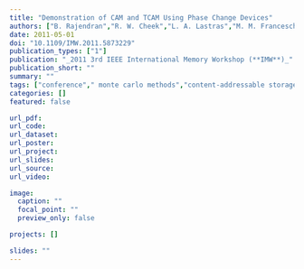 ```yaml
---
title: "Demonstration of CAM and TCAM Using Phase Change Devices"
authors: ["B. Rajendran","R. W. Cheek","L. A. Lastras","M. M. Franceschini","M. J. Breitwisch","A. G. Schrott","Jing Li","R. K. Montoye","L. Chang","C. Lam"]
date: 2011-05-01
doi: "10.1109/IMW.2011.5873229"
publication_types: ["1"]
publication: "_2011 3rd IEEE International Memory Workshop (**IMW**)_"
publication_short: ""
summary: ""
tags: ["conference"," monte carlo methods","content-addressable storage","phase change memories","monte-carlo simulation","pcm decives","sram","tcam","content addressable memory","phase change devices","phase change memory technology","ternary cam","arrays","computer aided manufacturing","fets","phase change materials","programming","resistance","resistors"]
categories: []
featured: false

url_pdf:
url_code:
url_dataset:
url_poster:
url_project:
url_slides:
url_source:
url_video:

image:
  caption: ""
  focal_point: ""
  preview_only: false

projects: []

slides: ""
---
```


